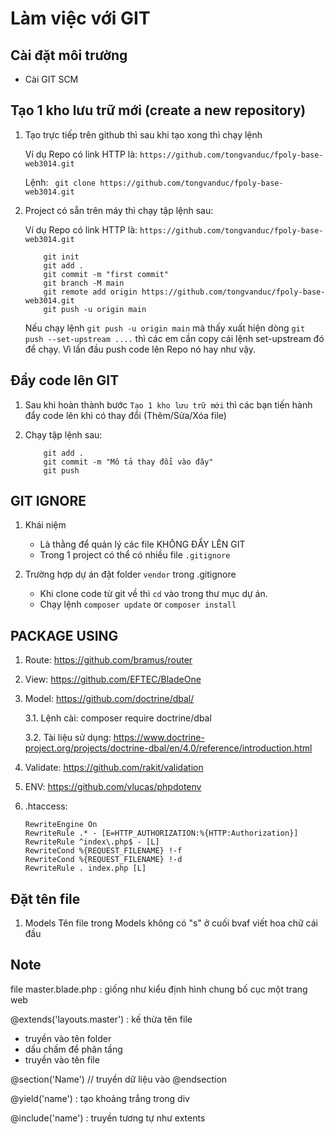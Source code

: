# Làm việc với GIT

## Cài đặt môi trường
- Cài GIT SCM

## Tạo 1 kho lưu trữ mới (create a new repository)

1. Tạo trực tiếp trên github thì sau khi tạo xong thì chạy lệnh
    
    Ví dụ Repo có link HTTP là: ```https://github.com/tongvanduc/fpoly-base-web3014.git```
    
    Lệnh: ``` git clone https://github.com/tongvanduc/fpoly-base-web3014.git```

2. Project có sẵn trên máy thì chạy tập lệnh sau:

    Ví dụ Repo có link HTTP là: ```https://github.com/tongvanduc/fpoly-base-web3014.git```

    ```
        git init
        git add .
        git commit -m "first commit"
        git branch -M main
        git remote add origin https://github.com/tongvanduc/fpoly-base-web3014.git
        git push -u origin main
    ```

    Nếu chạy lệnh ```git push -u origin main``` mà thấy xuất hiện dòng ```git push --set-upstream ....``` thì các em cần copy cái lệnh set-upstream đó để chạy. Vì lần đầu push code lên Repo nó hay như vậy.

## Đẩy code lên GIT

1. Sau khi hoàn thành bước ```Tạo 1 kho lưu trữ mới``` thì các bạn tiến hành đẩy code lên khi có thay đổi (Thêm/Sửa/Xóa file)

2. Chạy tập lệnh sau:

    ```
        git add .
        git commit -m "Mô tả thay đổi vào đây"
        git push
    ```

## GIT IGNORE

1. Khái niệm

    - Là thằng để quản lý các file KHÔNG ĐẨY LÊN GIT
    - Trong 1 project có thể có nhiều file ```.gitignore```

2. Trường hợp dự án đặt folder ```vendor``` trong .gitignore
    
    - Khi clone code từ git về thì ```cd``` vào trong thư mục dự án.
    - Chạy lệnh ```composer update``` or ```composer install```

## PACKAGE USING

1. Route: https://github.com/bramus/router
2. View: https://github.com/EFTEC/BladeOne
3. Model: https://github.com/doctrine/dbal/
    
    3.1. Lệnh cài: composer require doctrine/dbal
    
    3.2. Tài liệu sử dụng: https://www.doctrine-project.org/projects/doctrine-dbal/en/4.0/reference/introduction.html
4. Validate: https://github.com/rakit/validation
5. ENV: https://github.com/vlucas/phpdotenv
6. .htaccess: 
    ```
    RewriteEngine On
    RewriteRule .* - [E=HTTP_AUTHORIZATION:%{HTTP:Authorization}]
    RewriteRule ^index\.php$ - [L]
    RewriteCond %{REQUEST_FILENAME} !-f
    RewriteCond %{REQUEST_FILENAME} !-d
    RewriteRule . index.php [L]
    ```

## Đặt tên file
1. Models
Tên file trong Models không có "s" ở cuối bvaf viết hoa chữ cái đầu

## Note

file master.blade.php : giống như kiểu định hình chung bố cục một trang web

@extends('layouts.master') : kế thừa tên file
- truyền vào tên folder  
- dấu chấm để phân tầng 
- truyền vào tên file

@section('Name')
    // truyền dữ liệu vào
@endsection

@yield('name') : tạo khoảng trắng trong div

@include('name') : truyền tương tự như extents


